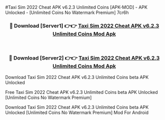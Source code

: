 #Taxi Sim 2022 Cheat APK v6.2.3 Unlimited Coins [APK-MOD] - APK Unlocked - [Unlimited Coins No Watermark Premium] 7cr6h



<div align="center">

<h3>🔴 Download [Server1] 👉👉 <a href="https://momento.my/?title=Taxi_Sim_2022_Cheat_APK_v6.2.3_Unlimited_Coins">Taxi Sim 2022 Cheat APK v6.2.3 Unlimited Coins Mod Apk</a></h3><br>

<h3>🔴 Download [Server2] 👉👉 <a href="https://momento.my/?title=Taxi_Sim_2022_Cheat_APK_v6.2.3_Unlimited_Coins">Taxi Sim 2022 Cheat APK v6.2.3 Unlimited Coins Mod Apk</a></h3>
</div>



Download Taxi Sim 2022 Cheat APK v6.2.3 Unlimited Coins beta APK Unlocked

Free Taxi Sim 2022 Cheat APK v6.2.3 Unlimited Coins beta APK Unlocked [Unlimited Coins No Watermark Premium]

Download Taxi Sim 2022 Cheat APK v6.2.3 Unlimited Coins beta APK Unlocked [Unlimited Coins No Watermark Premium] Mod For Android
